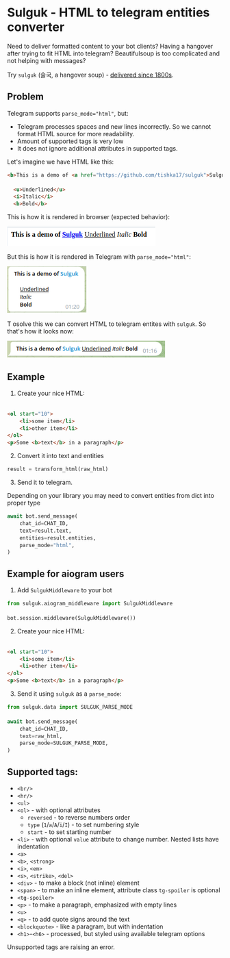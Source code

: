 Sulguk - HTML to telegram entities converter
================================================

Need to deliver formatted content to your bot clients?
Having a hangover after trying to fit HTML into telegram?
Beautifulsoup is too complicated and not helping with messages?

Try `sulguk` (술국, a hangover
soup) - [delivered since 1800s](https://en.wikipedia.org/wiki/Food_delivery).

## Problem

Telegram supports `parse_mode="html"`, but:

* Telegram processes spaces and new lines incorrectly. So we cannot format HTML source for more readability.
* Amount of supported tags is very low 
* It does not ignore additional attributes in supported tags.

Let's imagine we have HTML like this:

```html
<b>This is a demo of <a href="https://github.com/tishka17/sulguk">Sulguk</a></b>

  <u>Underlined</u>
  <i>Italic</i>
  <b>Bold</b>
```

This is how it is rendered in browser (expected behavior):

![](images/problem_browser.png)

But this is how it is rendered in Telegram with `parse_mode="html"`:

![](images/problem_telegram.png)

T osolve this we can convert HTML to telegram entites with `sulguk`. So that's how it looks now:

![](images/problem_sulguk.png)

## Example

1. Create your nice HTML:

```html

<ol start="10">
    <li>some item</li>
    <li>other item</li>
</ol>
<p>Some <b>text</b> in a paragraph</p>
```

2. Convert it into text and entities

```python
result = transform_html(raw_html)
```

3. Send it to telegram.

Depending on your library you may need to convert entities from dict into
proper type

```python
await bot.send_message(
    chat_id=CHAT_ID,
    text=result.text,
    entities=result.entities,
    parse_mode="html",
)
```

## Example for aiogram users

1. Add `SulgukMiddleware` to your bot

```python
from sulguk.aiogram_middleware import SulgukMiddleware

bot.session.middleware(SulgukMiddleware())
```

2. Create your nice HTML:

```html

<ol start="10">
    <li>some item</li>
    <li>other item</li>
</ol>
<p>Some <b>text</b> in a paragraph</p>
```

3. Send it using `sulguk` as a `parse_mode`:

```python
from sulguk.data import SULGUK_PARSE_MODE

await bot.send_message(
    chat_id=CHAT_ID,
    text=raw_html,
    parse_mode=SULGUK_PARSE_MODE,
)
```

## Supported tags:

* `<br/>`
* `<hr/>`
* `<ul>`
* `<ol>` - with optional attributes
    * `reversed` - to reverse numbers order
    * `type` (`1`/`a`/`A`/`i`/`I`) - to set numbering style
    * `start` - to set starting number
* `<li>` - with optional  `value` attribute to change number. Nested lists have
  indentation
* `<a>`
* `<b>`, `<strong>`
* `<i>`, `<em>`
* `<s>`, `<strike>`, `<del>`
* `<div>` - to make a block (not inline) element
* `<span>` - to make an inline element, attribute class `tg-spoiler` is
  optional
* `<tg-spoiler>`
* `<p>` - to make a paragraph, emphasized with empty lines
* `<u>`
* `<q>` - to add quote signs around the text
* `<blockquote>` - like a paragram, but with indentation
* `<h1>`-`<h6>` - processed, but styled using available telegram options

Unsupported tags are raising an error.